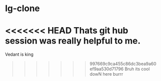 # Ig-clone
<<<<<<< HEAD
 Thats git hub session was really helpful to me.
=======
Vedant is king
>>>>>>> 997669c9ca455c86dc3bea9a60ef9aa530d71796
Bruh its cool dowN here burrr
